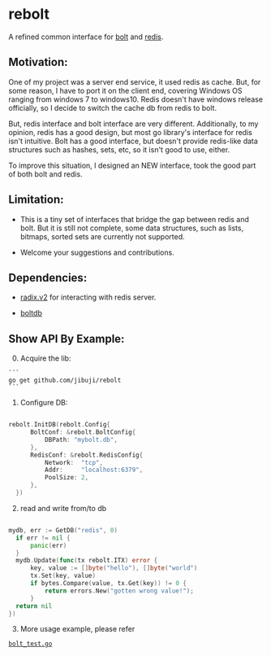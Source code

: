 # rebolt

A refined common interface for [bolt](https://github.com/boltdb/bolt) and [redis](https://redis.io/).

## Motivation:
  One of my project was a server end service, it used redis as cache. But, for some reason,
  I have to port it on the client end, covering Windows OS ranging from windows 7 to windows10. Redis doesn't have windows release officially, so I decide to switch the
  cache db from redis to bolt.   

  But, redis interface and bolt interface are very different. Additionally, to my opinion,
  redis has a good design, but most go library's interface for redis isn't intuitive. Bolt has a good interface, but doesn't provide redis-like data structures such as hashes, sets, etc, so it isn't good to use, either.

  To improve this situation, I designed an NEW interface, took the good part of both bolt
  and redis.

## Limitation:

  * This is a tiny set of interfaces that bridge the gap between redis and bolt. But it is still not complete, some data structures, such as lists, bitmaps, sorted sets are currently not supported.

  * Welcome your suggestions and contributions.

## Dependencies:

  * [radix.v2](https://github.com/mediocregopher/radix.v2) for interacting with redis server.

  * [boltdb](https://github.com/boltdb/bolt)

## Show API By Example:

  0. Acquire the lib:

    ```
    go get github.com/jibuji/rebolt
    ```

  1. Configure DB:

  ``` go

  rebolt.InitDB(rebolt.Config{
		BoltConf: &rebolt.BoltConfig{
			DBPath: "mybolt.db",
		},
		RedisConf: &rebolt.RedisConfig{
			Network:  "tcp",
			Addr:     "localhost:6379",
			PoolSize: 2,
		},
	})

  ```

  2. read and write from/to db

  ```go

  mydb, err := GetDB("redis", 0)
	if err != nil {
		panic(err)
	}
	mydb.Update(func(tx rebolt.ITX) error {
		key, value := []byte("hello"), []byte("world")
		tx.Set(key, value)
		if bytes.Compare(value, tx.Get(key)) != 0 {
			return errors.New("gotten wrong value!");
		}
    return nil
  })

  ```

3. More usage example, please refer

 [`bolt_test.go`](https://github.com/jibuji/rebolt/bolt_test.go)
